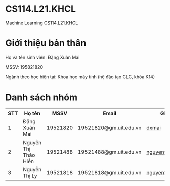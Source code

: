 # CS114.L21.KHCL
<html>
  <head>
  Machine Learning CS114.L21.KHCL
  </head>
  <body>
    <h1>Giới thiệu bản thân</h1>
    <p>Họ và tên sinh viên: Đặng Xuân Mai</p>
    <p>MSSV: 195821820</p>
    <p>Ngành theo học hiện tại: Khoa học máy tính (hệ đào tạo CLC, khóa K14)</p>
    <h1> Danh sách nhóm </h1>
     <table style="width:100%">
  <tr>
    <th>STT</th>
    <th>Họ tên</th>
    <th>MSSV</th>
    <th>Email</th>
    <th>Github</th>
  </tr>
  <tr>
    <td>1</td>
    <td>Đặng Xuân Mai</td>
    <td>19521820</td>
    <td>19521820@gm.uit.edu.vn</td>
    <td> <a href= "https://github.com/dxmai/CS114.L21.KHCL/">dxmai</a></td>
  </tr>
  <tr>
    <td>2</td>
    <td>Nguyễn Thị Thảo Hiền</td>
    <td>19521488</td>
    <td>19521488@gm.uit.edu.vn</td>
    <td> <a href= "https://github.com/nguyenthithaohien/CS114.L21.KHCL/">nguyenthithaohien</a></td>
  </tr>
  <tr>
    <td>3</td>
    <td>Nguyễn Thị Ly</td>
    <td>19521818</td>
    <td>19521818@gm.uit.edu.vn</td>
    <td> <a href = "https://github.com/nguyenthily1605/CS114.L21.KHCL/">nguyenthily1605</a></td>
  </tr>
</table> 
</html>

